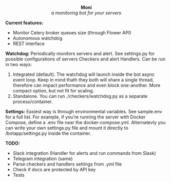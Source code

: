 <p align="center">
<b>Moni</b>
<br>
<em>a monitoring bot for your servers</em>
</p>

**Current features:**

- Monitor Celery broker queues size (through Flower API)
- Autonomous watchdog
- REST interface

**Watchdog:**
Periodically monitors servers and alert. See settings.py for possible configurations of servers Checkers and alert Handlers.
Can be run in two ways:

1) Integrated (default).
The watchdog will launch inside the bot async event loop. Keep in mind thath they both will share a single thread, therefore can impact performance and even block one-another.
More compact option, but not fit for scaling.
2) Standalone.
You can run ./checkers/watchdog.py as a separate process/container.

**Settings:**
Easiest way is through environmental variables. See sample.env for a full list.
For example, if you're running the server with Docker Compose, define a .env file near the docker-compose.yml.
Alternatevly you can write your own settings.py file and mount it directly to /botapp/settings.py inside the container.

**TODO:**

- Slack integration (Handler for alerts and run commands from Slask)
- Telegram integration (same)
- Parse checkers and handlers settings from .yml file
- Check if docs are protected by API key
- Tests
